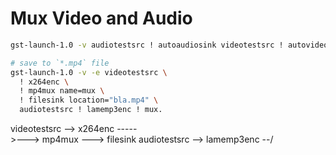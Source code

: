 # Mux Video and Audio

```sh
gst-launch-1.0 -v audiotestsrc ! autoaudiosink videotestsrc ! autovideosink

# save to `*.mp4` file
gst-launch-1.0 -v -e videotestsrc \
  ! x264enc \
  ! mp4mux name=mux \
  ! filesink location="bla.mp4" \
  audiotestsrc ! lamemp3enc ! mux.

```

videotestsrc --> x264enc -----\
                               >---> mp4mux ---> filesink
audiotestsrc --> lamemp3enc --/
